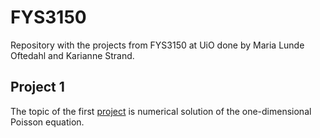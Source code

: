 # FYS3150
Repository with the projects from FYS3150 at UiO done by Maria Lunde Oftedahl and Karianne Strand.

## Project 1

The topic of the first [project](https://github.com/mariaoftedahl/FYS3150/tree/main/Project_1) is numerical solution of the one-dimensional Poisson equation. 
